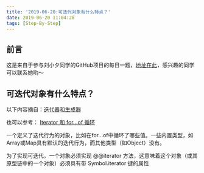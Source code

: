 ```yaml
---
title: '2019-06-20:可迭代对象有什么特点？'
date: 2019-06-20 11:04:28
tags: [Step-By-Step]
---
```


## 前言 
这是来自于参与刘小夕同学的GitHub项目的每日一题，[地址在此](https://github.com/YvetteLau/Step-By-Step/issues/19)，感兴趣的同学可以联系她哟～

## 可迭代对象有什么特点？
以下内容摘自：[迭代器和生成器](https://developer.mozilla.org/zh-CN/docs/Web/JavaScript/Guide/Iterators_and_Generators)

也可以参考： [Iterator 和 for...of 循环](http://es6.ruanyifeng.com/?search=%E5%8F%AF%E8%BF%AD%E4%BB%A3%E5%AF%B9%E8%B1%A1&x=0&y=0#docs/iterator)

一个定义了迭代行为的对象，比如在for...of中循环了哪些值。一些内置类型，如Array或Map具有默认的迭代行为，而其他类型（如Object）没有。

为了实现可迭代，一个对象必须实现 @@iterator 方法，这意味着这个对象（或其原型链中的一个对象）必须具有带 Symbol.iterator 键的属性


